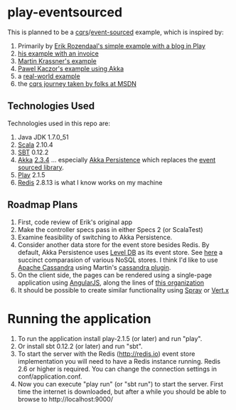 play-eventsourced
=================

This is planned to be a [cqrs](http://martinfowler.com/bliki/CQRS.html)/[event-sourced](http://martinfowler.com/eaaDev/EventSourcing.html) example, which is inspired by:

1. Primarily by [Erik Rozendaal's simple example with a blog in Play](http://blog.zilverline.com/2012/07/04/simple-event-sourcing-introduction-part-1/)
2. [his example with an invoice](https://github.com/erikrozendaal/scala-event-sourcing-example)
3. [Martin Krassner's example](https://github.com/eligosource/eventsourced-example) 
4. [Pawel Kaczor's example using Akka](http://pkaczor.blogspot.com/2014/04/reactive-ddd-with-akka.html)
5. a [real-world example](http://www.parleys.com/play/53a7d2cce4b0543940d9e55c)
6. the [cqrs journey taken by folks at MSDN](http://msdn.microsoft.com/en-us/library/jj554200.aspx)


Technologies Used
-----------------

Technologies used in this repo are:

1. Java JDK 1.7.0_51
2. [Scala](http://www.scala-lang.org/) 2.10.4
3. [SBT](http://www.scala-sbt.org/index.html) 0.12.2
4. [Akka](http://akka.io/) [2.3.4](http://doc.akka.io/docs/akka/2.3.4/scala.html) ... especially [Akka Persistence](http://doc.akka.io/docs/akka/2.3.4/scala/persistence.html) which replaces the [event sourced library](https://github.com/eligosource/eventsourced).
5. [Play](http://www.playframework.com/) 2.1.5
6. [Redis](http://redis.io/) 2.8.13 is what I know works on my machine


Roadmap Plans
-------------
1. First, code review of Erik's original app
2. Make the controller specs pass in either Specs 2 (or ScalaTest)
3. Examine feasibility of switching to Akka Persistence.
4. Consider another data store for the event store besides Redis. By default, Akka Persistence uses [Level DB](https://code.google.com/p/leveldb/) as its event store. See [here](http://kkovacs.eu/cassandra-vs-mongodb-vs-couchdb-vs-redis) a succinct comparasion of various NoSQL stores.
I think I'd like to use [Apache Cassandra](http://cassandra.apache.org/) using Martin's [cassandra plugin](https://github.com/krasserm/akka-persistence-cassandra/).
5. On the client side, the pages can be rendered using a single-page application using [AngularJS](https://angularjs.org/), along the lines of [this organization](http://cliffmeyers.com/blog/2013/4/21/code-organization-angularjs-javascript)
6. It should be possible to create similar functionality using [Spray](http://spray.io/) or [Vert.x](http://vertx.io)


Running the application
=======================

1. To run the application install play-2.1.5 (or later) and run "play".
2. Or install sbt 0.12.2 (or later) and run "sbt".
3. To start the server with the Redis (http://redis.io) event store implementation you will need to have a Redis instance running. Redis 2.6 or higher is required. You can change the connection settings in conf/application.conf.
4. Now you can execute "play run" (or "sbt run") to start the server. First time the internet is downloaded, but after a while you should be able to browse to http://localhost:9000/
